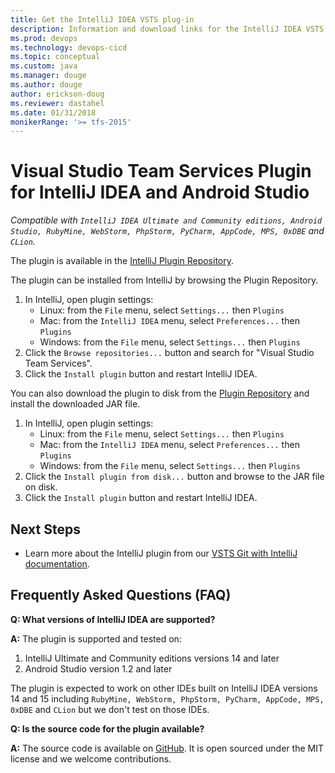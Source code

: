 ```yaml
---
title: Get the IntelliJ IDEA VSTS plug-in
description: Information and download links for the IntelliJ IDEA VSTS plug-in
ms.prod: devops
ms.technology: devops-cicd
ms.topic: conceptual
ms.custom: java
ms.manager: douge
ms.author: douge
author: erickson-doug
ms.reviewer: dastahel
ms.date: 01/31/2018
monikerRange: '>= tfs-2015'
---
```



# Visual Studio Team Services Plugin for IntelliJ IDEA and Android Studio

*Compatible with `IntelliJ IDEA Ultimate and Community editions, Android Studio, RubyMine, WebStorm, PhpStorm, PyCharm, AppCode, MPS, 0xDBE` and `CLion`.*


The plugin is available in the [IntelliJ Plugin Repository](http://plugins.jetbrains.com/plugin/7981).

The plugin can be installed from IntelliJ by browsing the Plugin Repository.
1. In IntelliJ, open plugin settings:
    - Linux: from the `File` menu, select `Settings...` then `Plugins`
    - Mac: from the `IntelliJ IDEA` menu, select `Preferences...` then `Plugins`
    - Windows: from the `File` menu, select `Settings...` then `Plugins`
1. Click the `Browse repositories...` button and search for "Visual Studio Team Services". 
1. Click the `Install plugin` button and restart IntelliJ IDEA. 


 You can also download the plugin to disk from the [Plugin Repository](http://plugins.jetbrains.com/plugin/7981) and install the downloaded JAR file.
1. In IntelliJ, open plugin settings:
    - Linux: from the `File` menu, select `Settings...` then `Plugins`
    - Mac: from the `IntelliJ IDEA` menu, select `Preferences...` then `Plugins`
    - Windows: from the `File` menu, select `Settings...` then `Plugins`
1. Click the `Install plugin from disk...` button and browse to the JAR file on disk.
1. Click the `Install plugin` button and restart IntelliJ IDEA. 
 
 ## Next Steps 
* Learn more about the IntelliJ plugin from our [VSTS Git with IntelliJ documentation](/vsts/repos/git/create-repo-intellij).
 
 ## Frequently Asked Questions (FAQ)

**Q:  What versions of IntelliJ IDEA are supported?**

**A:** The plugin is supported and tested on:
1. IntelliJ Ultimate and Community editions versions 14 and later
1. Android Studio version 1.2 and later

The plugin is expected to work on other IDEs built on IntelliJ IDEA versions 14 and 15 including `RubyMine, WebStorm, PhpStorm, PyCharm, AppCode, MPS, 0xDBE` and `CLion` but we don't test on those IDEs.

**Q:  Is the source code for the plugin available?**

**A:** The source code is available on [GitHub](https://github.com/Microsoft/vso-intelliJ). It is open sourced under the MIT license and we welcome contributions.  
